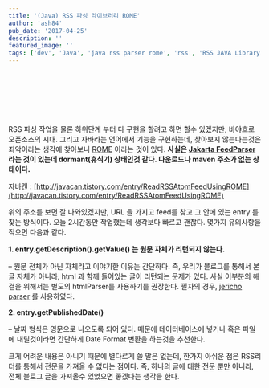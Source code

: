```yaml
---
title: '(Java) RSS 파싱 라이브러리 ROME'
author: 'ash84'
pub_date: '2017-04-25'
description: ''
featured_image: ''
tags: ['dev', 'Java', 'java rss parser rome', 'rss', 'RSS JAVA Library', 'RSS 파싱', '자바']
---
```


<script async src="//pagead2.googlesyndication.com/pagead/js/adsbygoogle.js"></script>
<!-- 페이지내_긴_배너 -->
<ins class="adsbygoogle"
     style="display:inline-block;width:728px;height:90px"
     data-ad-client="ca-pub-8699046198561974"
     data-ad-slot="5480877276"></ins>
<script>
(adsbygoogle = window.adsbygoogle || []).push({});
</script> 

RSS 파싱 작업을 물론 하위단계 부터 다 구현을 할려고 하면 할수 있겠지만, 바야흐로 오픈소스의 시대. 그리고 자바라는 언어에서 기능을 구현하는데, 찾아보지 않는다는것은 죄악이라는 생각에 찾아보니 [ROME](https://rometools.jira.com/wiki/display/ROME/Home) 이라는 것이 있다. **사실은 [Jakarta FeedParser](http://commons.apache.org/dormant/feedparser/) 라는 것이 있는데 dormant(휴식기) 상태인것 같다. 다운로드나 maven 주소가 없는 상태이다.**


자바캔 : [http://javacan.tistory.com/entry/ReadRSSAtomFeedUsingROME](http://javacan.tistory.com/entry/ReadRSSAtomFeedUsingROME)

위의 주소를 보면 잘 나와있겠지만, URL 을 가지고 feed를 찾고 그 안에 있는 entry 를 찾는 방식이다. 오늘 2시간동안 작업했는데 생각보다 빠르고 괜찮다. 몇가지 유의사항을 적으면 다음과 같다. 


**1. entry.getDescription().getValue() 는 원문 자체가 리턴되지 않는다.**

– 원문 전체가 아닌 자체라고 이야기한 이유는 간단하다. 즉, 우리가 블로그를 통해서 본 글 자체가 아니라, html 과 함께 들어있는 글이 리턴되는 문제가 있다. 사실 이부분의 해결을 위해서는 별도의 htmlParser를 사용하기를 권장한다. 필자의 경우, [jericho parser](http://jericho.htmlparser.net/docs/index.html) 를 사용하였다. 

**2. entry.getPublishedDate()**

– 날짜 형식은 영문으로 나오도록 되어 있다. 때문에 데이터베이스에 넣거나 혹은 파일에 내릴것이라면 간단하게 Date Format 변환을 하는것을 추천한다.  

크게 어려운 내용은 아니기 때문에 별다르게 쓸 말은 없는데, 한가지 아쉬운 점은 RSS리더를 통해서 전문을 가져올 수 없다는 점이다. 즉, 하나의 글에 대한 전문 뿐만 아니라, 전체 블로그 글을 가져올수 있었으면 좋겠다는 생각을 한다.  



